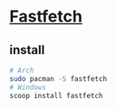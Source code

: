 # [Fastfetch](https://github.com/fastfetch-cli/fastfetch)

## install

```sh
# Arch
sudo pacman -S fastfetch
# Windows
scoop install fastfetch
```
